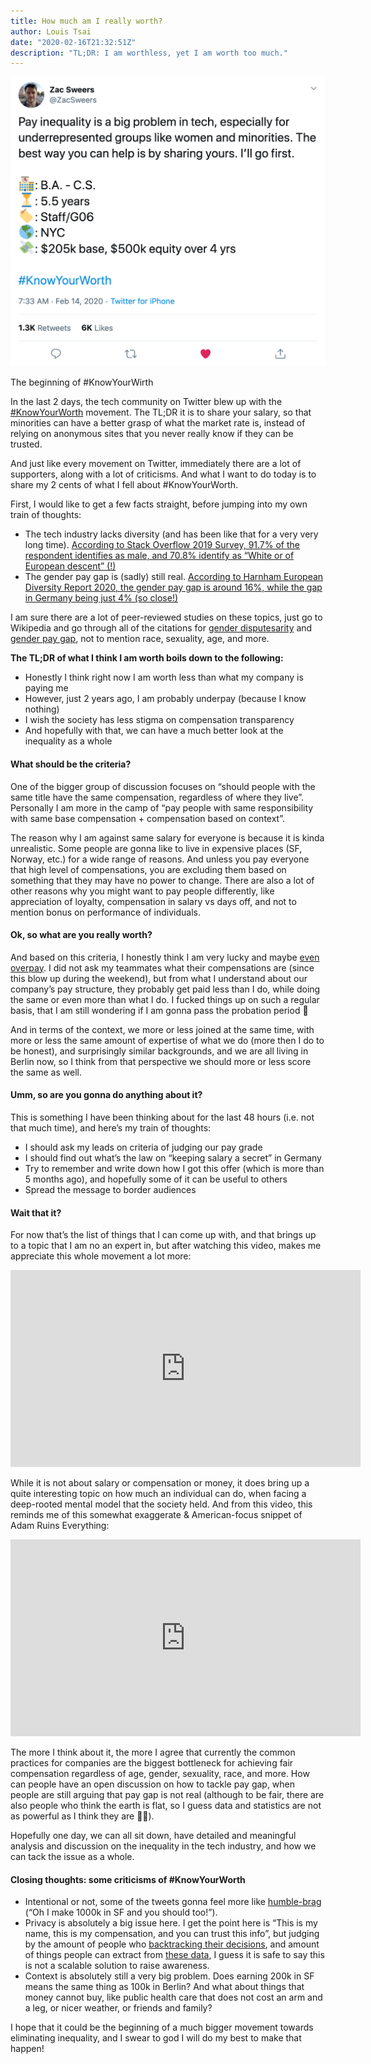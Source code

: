 ```yaml
---
title: How much am I really worth?
author: Louis Tsai
date: "2020-02-16T21:32:51Z"
description: "TL;DR: I am worthless, yet I am worth too much."
---
```


![](./zac.png)<figcaption>The beginning of #KnowYourWirth</figcaption>

In the last 2 days, the tech community on Twitter blew up with the [#KnowYourWorth](https://twitter.com/hashtag/KnowYourWorth) movement. The TL;DR it is to share your salary, so that minorities can have a better grasp of what the market rate is, instead of relying on anonymous sites that you never really know if they can be trusted.

And just like every movement on Twitter, immediately there are a lot of supporters, along with a lot of criticisms. And what I want to do today is to share my 2 cents of what I fell about #KnowYourWorth.

First, I would like to get a few facts straight, before jumping into my own train of thoughts:

- The tech industry lacks diversity (and has been like that for a very very long time). [According to Stack Overflow 2019 Survey, 91.7% of the respondent identifies as male, and 70.8% identify as “White or of European descent” (!)](https://insights.stackoverflow.com/survey/2019#developer-profile)
- The gender pay gap is (sadly) still real. [According to Harnham European Diversity Report 2020, the gender pay gap is around 16%, while the gap in Germany being just 4% (so close!)](https://www.harnham.com/2020-european-diversity-report)

I am sure there are a lot of peer-reviewed studies on these topics, just go to Wikipedia and go through all of the citations for [gender disputesarity](https://en.wikipedia.org/wiki/Gender_disparity_in_computing) and [gender pay gap](https://en.wikipedia.org/wiki/Gender_pay_gap), not to mention race, sexuality, age, and more.

**The TL;DR of what I think I am worth boils down to the following:**

- Honestly I think right now I am worth less than what my company is paying me
- However, just 2 years ago, I am probably underpay (because I know nothing)
- I wish the society has less stigma on compensation transparency
- And hopefully with that, we can have a much better look at the inequality as a whole

#### What should be the criteria?

One of the bigger group of discussion focuses on “should people with the same title have the same compensation, regardless of where they live”. Personally I am more in the camp of “pay people with same responsibility with same base compensation + compensation based on context”.

The reason why I am against same salary for everyone is because it is kinda unrealistic. Some people are gonna like to live in expensive places (SF, Norway, etc.) for a wide range of reasons. And unless you pay everyone that high level of compensations, you are excluding them based on something that they may have no power to change. There are also a lot of other reasons why you might want to pay people differently, like appreciation of loyalty, compensation in salary vs days off, and not to mention bonus on performance of individuals.

#### Ok, so what are you really worth?

And based on this criteria, I honestly think I am very lucky and maybe [even overpay](https://twitter.com/louis993546/status/1228570372771123201). I did not ask my teammates what their compensations are (since this blow up during the weekend), but from what I understand about our company’s pay structure, they probably get paid less than I do, while doing the same or even more than what I do. I fucked things up on such a regular basis, that I am still wondering if I am gonna pass the probation period 🤞

And in terms of the context, we more or less joined at the same time, with more or less the same amount of expertise of what we do (more then I do to be honest), and surprisingly similar backgrounds, and we are all living in Berlin now, so I think from that perspective we should more or less score the same as well.

#### Umm, so are you gonna do anything about it?

This is something I have been thinking about for the last 48 hours (i.e. not that much time), and here’s my train of thoughts:

- I should ask my leads on criteria of judging our pay grade
- I should find out what’s the law on “keeping salary a secret” in Germany
- Try to remember and write down how I got this offer (which is more than 5 months ago), and hopefully some of it can be useful to others
- Spread the message to border audiences

#### Wait that it?

For now that’s the list of things that I can come up with, and that brings up to a topic that I am no an expert in, but after watching this video, makes me appreciate this whole movement a lot more:

<iframe width="560" height="315" src="https://www.youtube-nocookie.com/embed/RSgXcFdHxFI" frameborder="0" allow="accelerometer; autoplay; encrypted-media; gyroscope; picture-in-picture" allowfullscreen></iframe>

While it is not about salary or compensation or money, it does bring up a quite interesting topic on how much an individual can do, when facing a deep-rooted mental model that the society held. And from this video, this reminds me of this somewhat exaggerate & American-focus snippet of Adam Ruins Everything:

<iframe width="560" height="315" src="https://www.youtube-nocookie.com/embed/7xH7eGFuSYI" frameborder="0" allow="accelerometer; autoplay; encrypted-media; gyroscope; picture-in-picture" allowfullscreen></iframe>

The more I think about it, the more I agree that currently the common practices for companies are the biggest bottleneck for achieving fair compensation regardless of age, gender, sexuality, race, and more. How can people have an open discussion on how to tackle pay gap, when people are still arguing that pay gap is not real (although to be fair, there are also people who think the earth is flat, so I guess data and statistics are not as powerful as I think they are 🤷‍♀️).

Hopefully one day, we can all sit down, have detailed and meaningful analysis and discussion on the inequality in the tech industry, and how we can tack the issue as a whole.

#### Closing thoughts: some criticisms of #KnowYourWorth

- Intentional or not, some of the tweets gonna feel more like [humble-brag](https://www.urbandictionary.com/define.php?term=Humble%20Brag) (“Oh I make 1000k in SF and you should too!”).
- Privacy is absolutely a big issue here. I get the point here is “This is my name, this is my compensation, and you can trust this info”, but judging by the amount of people who [backtracking their decisions](https://twitter.com/HeatherDoshay/status/1228743317300510726), and amount of things people can extract from [these data](https://twitter.com/newsycombinator/status/1228665735632822273), I guess it is safe to say this is not a scalable solution to raise awareness.
- Context is absolutely still a very big problem. Does earning 200k in SF means the same thing as 100k in Berlin? And what about things that money cannot buy, like public health care that does not cost an arm and a leg, or nicer weather, or friends and family?

I hope that it could be the beginning of a much bigger movement towards eliminating inequality, and I swear to god I will do my best to make that happen!